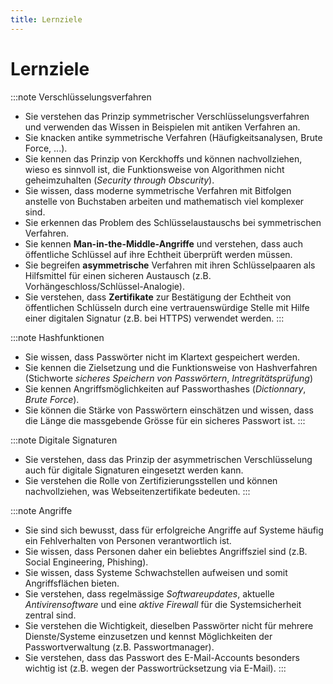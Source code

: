 ```yaml
---
title: Lernziele
---
```


# Lernziele
:::note Verschlüsselungsverfahren
- Sie verstehen das Prinzip symmetrischer Verschlüsselungsverfahren und verwenden das Wissen in Beispielen mit antiken Verfahren an.
- Sie knacken antike symmetrische Verfahren (Häufigkeitsanalysen, Brute Force, ...).
- Sie kennen das Prinzip von Kerckhoffs und können nachvollziehen, wieso es sinnvoll ist, die Funktionsweise von Algorithmen nicht geheimzuhalten (*Security through Obscurity*).
- Sie wissen, dass moderne symmetrische Verfahren mit Bitfolgen anstelle von Buchstaben arbeiten und mathematisch viel komplexer sind.
- Sie erkennen das Problem des Schlüsselaustauschs bei symmetrischen Verfahren.
- Sie kennen **Man-in-the-Middle-Angriffe** und verstehen, dass auch öffentliche Schlüssel auf ihre Echtheit überprüft werden müssen.
- Sie begreifen **asymmetrische** Verfahren mit ihren Schlüsselpaaren als Hilfsmittel für einen sicheren Austausch (z.B. Vorhängeschloss/Schlüssel-Analogie).
- Sie verstehen, dass **Zertifikate** zur Bestätigung der Echtheit von öffentlichen Schlüsseln durch eine vertrauenswürdige Stelle mit Hilfe einer digitalen Signatur (z.B. bei HTTPS) verwendet werden.
:::

:::note Hashfunktionen
- Sie wissen, dass Passwörter nicht im Klartext gespeichert werden.
- Sie kennen die Zielsetzung und die Funktionsweise von Hashverfahren (Stichworte *sicheres Speichern von Passwörtern*, *Intregritätsprüfung*)
- Sie kennen Angriffsmöglichkeiten auf Passworthashes (*Dictionnary*, *Brute Force*).
- Sie können die Stärke von Passwörtern einschätzen und wissen, dass die Länge die massgebende Grösse für ein sicheres Passwort ist.
:::

:::note Digitale Signaturen
- Sie verstehen, dass das Prinzip der asymmetrischen Verschlüsselung auch für digitale Signaturen eingesetzt werden kann.
- Sie verstehen die Rolle von Zertifizierungsstellen und können nachvollziehen, was Webseitenzertifikate bedeuten.
:::

:::note Angriffe
- Sie sind sich bewusst, dass für erfolgreiche Angriffe auf Systeme häufig ein Fehlverhalten von Personen verantwortlich ist.
- Sie wissen, dass Personen daher ein beliebtes Angriffsziel sind (z.B. Social Engineering, Phishing).
- Sie wissen, dass Systeme Schwachstellen aufweisen und somit Angriffsflächen bieten.
- Sie verstehen, dass regelmässige *Softwareupdates*, aktuelle *Antivirensoftware* und eine *aktive Firewall* für die Systemsicherheit zentral sind.
- Sie verstehen die Wichtigkeit, dieselben Passwörter nicht für mehrere Dienste/Systeme einzusetzen und kennst Möglichkeiten der Passwortverwaltung (z.B. Passwortmanager).
- Sie verstehen, dass das Passwort des E-Mail-Accounts besonders wichtig ist (z.B. wegen der Passwortrücksetzung via E-Mail).
:::
